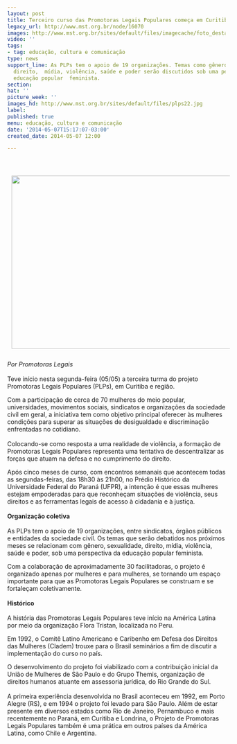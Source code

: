 ```yaml
---
layout: post
title: Terceiro curso das Promotoras Legais Populares começa em Curitiba
legacy_url: http://www.mst.org.br/node/16070
images: http://www.mst.org.br/sites/default/files/imagecache/foto_destaque/plps22.jpg
video: ''
tags:
- tag: educação, cultura e comunicação
type: news
support_line: As PLPs tem o apoio de 19 organizações. Temas como gênero, sexualidade,
  direito,  mídia, violência, saúde e poder serão discutidos sob uma perspectiva da
  educação popular  feminista.
section: 
hat: ''
picture_week: ''
images_hd: http://www.mst.org.br/sites/default/files/plps22.jpg
label: 
published: true
menu: educação, cultura e comunicação
date: '2014-05-07T15:17:07-03:00'
created_date: 2014-05-07 12:00

---
```

<p>&nbsp;</p><p><img style="vertical-align: middle; margin: 10px;" src="http://www.mst.org.br/sites/default/files/PlPs.jpg" alt="" height="400" width="620"><br><br><em>Por Promotoras Legais</em><br><br>Teve início nesta segunda-feira (05/05) a terceira turma do projeto Promotoras Legais Populares (PLPs), em Curitiba e região.</p><p>Com a participação de cerca de 70 mulheres do meio popular, universidades, movimentos sociais, sindicatos e organizações da sociedade civil em geral, a iniciativa tem como objetivo principal oferecer às mulheres condições para superar as situações de desigualdade e discriminação enfrentadas no cotidiano.<br><br>Colocando-se como resposta a uma realidade de violência, a formação de Promotoras Legais Populares representa uma tentativa de descentralizar as forças que atuam na defesa e no cumprimento do direito.</p><p>Após cinco meses de curso, com encontros semanais que acontecem todas as segundas-feiras, das 18h30 às 21h00, no Prédio Histórico da Universidade Federal do Paraná (UFPR), a intenção é que essas mulheres estejam empoderadas para que reconheçam situações de violência, seus direitos e as ferramentas legais de acesso à cidadania e à justiça.<br><br><strong>Organização coletiva</strong><br><br>As PLPs tem o apoio de 19 organizações, entre sindicatos, órgãos públicos e entidades da sociedade civil. Os temas que serão debatidos nos próximos meses se relacionam com gênero, sexualidade, direito, mídia, violência, saúde e poder, sob uma perspectiva da educação popular feminista.</p><p>Com a colaboração de aproximadamente 30 facilitadoras, o projeto é organizado apenas por mulheres e para mulheres, se tornando um espaço importante para que as Promotoras Legais Populares se construam e se fortaleçam coletivamente.<br><strong><br>Histórico</strong><br><br>A história das Promotoras Legais Populares teve início na América Latina por meio da organização Flora Tristan, localizada no Peru.</p><p>Em 1992, o Comitê Latino Americano e Caribenho em Defesa dos Direitos das Mulheres (Cladem) trouxe para o Brasil seminários a fim de discutir a implementação do curso no país.</p><p>O desenvolvimento do projeto foi viabilizado com a contribuição inicial da União de Mulheres de São Paulo e do Grupo Themis, organização de direitos humanos atuante em assessoria jurídica, do Rio Grande do Sul.<br><br>A primeira experiência desenvolvida no Brasil aconteceu em 1992, em Porto Alegre (RS), e em 1994 o projeto foi levado para São Paulo. Além de estar presente em diversos estados como Rio de Janeiro, Pernambuco e mais recentemente no Paraná, em Curitiba e Londrina, o Projeto de Promotoras Legais Populares também é uma prática em outros países da América Latina, como Chile e Argentina.</p>
